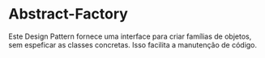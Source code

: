 # Abstract-Factory
 Este Design Pattern fornece uma interface para criar famílias de objetos, sem espeficar as classes concretas. Isso facilita a manutenção de código.
